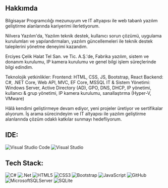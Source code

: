 ## Hakkımda

Bilgisayar Programcılığı mezunuyum ve IT altyapısı ile web tabanlı yazılım geliştirme alanlarında kariyerimi ilerletiyorum.

Nilvera Yazılım'da, Yazılım teknik destek, kullanıcı sorun çözümü, uygulama kurulumları ve yapılandırmaları, yazılım güncellemeleri ile teknik destek taleplerini yönetme deneyimi kazandım.

Erciyes Çelik Halat Tel San. ve Tic. A.Ş.'de, Fabrika yazılım, sistem ve donanım kurulumu, IP kamera kurulumu ve genel bilgi işlem süreçlerinde bilgi edindim.

Teknolojik yetkinlikler:
Frontend: HTML, CSS, JS, Bootstrap, React
Backend: C#, .NET Core, Web API, MVC, EF Core, MSSQL
IT & Sistem Yönetimi: Windows Server, Active Directory (AD), GPO, DNS, DHCP, IP yönetimi, kullanıcı & grup yönetimi, IP kamera kurulumu, sanallaştırma (Hyper-V, VMware)

Hâlâ kendimi geliştirmeye devam ediyor, yeni projeler üretiyor ve sertifikalar alıyorum. İş arama sürecindeyim ve IT altyapısı ile yazılım geliştirme alanlarında çözüm odaklı katkılar sunmayı hedefliyorum.

## IDE:
![Visual Studio Code](https://img.shields.io/badge/Visual%20Studio%20Code-0078d7.svg?style=for-the-badge&logo=visual-studio-code&logoColor=white)
![Visual Studio](https://img.shields.io/badge/Visual%20Studio-5C2D91.svg?style=for-the-badge&logo=visual-studio&logoColor=white)

## Tech Stack:
![C#](https://img.shields.io/badge/c%23-%23239120.svg?style=for-the-badge&logo=c-sharpp&logoColor=white)
![.Net](https://img.shields.io/badge/.NETCORE-5C2D91?style=for-the-badge&logo=.nett&logoColor=white)
![HTML5](https://img.shields.io/badge/html5-%23E34F26.svg?style=for-the-badge&logo=html55&logoColor=white)
![CSS3](https://img.shields.io/badge/css3-%231572B6.svg?style=for-the-badge&logo=css33&logoColor=white)
![Bootstrap](https://img.shields.io/badge/bootstrap-%23563D7C.svg?style=for-the-badge&logo=boottstrap&logoColor=white)
![JavaScript](https://img.shields.io/badge/javascript-%23323330.svg?style=for-the-badge&logo=jjavascript&logoColor=%23F7DF1E)
![GitHub](https://img.shields.io/badge/github-%23121011.svg?style=for-the-badge&logo=gitthub&logoColor=white)
![MicrosoftSQLServer](https://img.shields.io/badge/Microsoft%20SQL%20Server-CC2927?style=for-the-badge&logo=microsoft%20sql%20server&logoColor=white)
![SQLite](https://img.shields.io/badge/sqlite-%2307405e.svg?style=for-the-badge&logo=sqlitee&logoColor=white)
